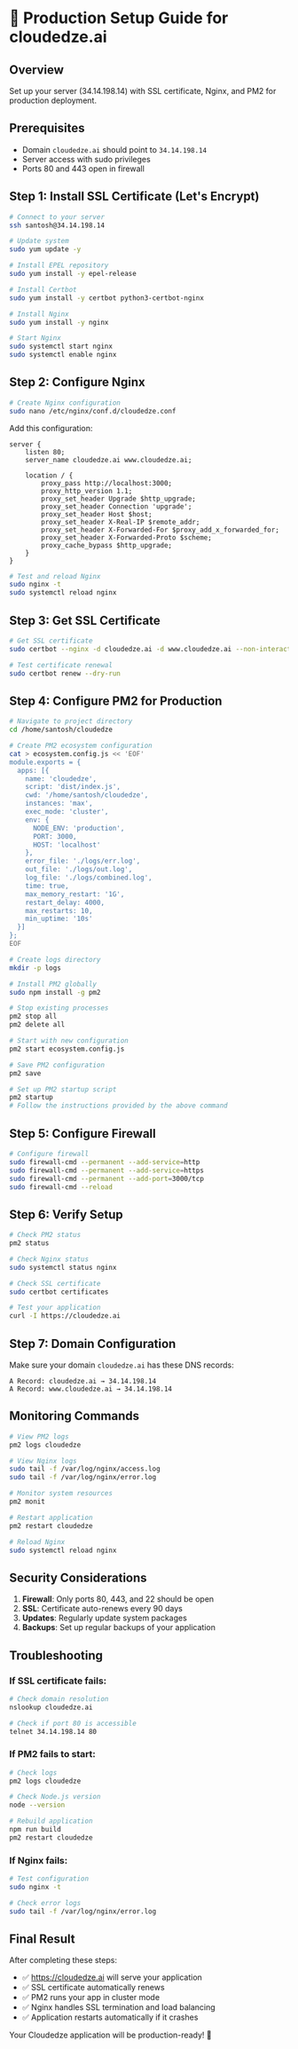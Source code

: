 # 🚀 Production Setup Guide for cloudedze.ai

## Overview
Set up your server (34.14.198.14) with SSL certificate, Nginx, and PM2 for production deployment.

## Prerequisites
- Domain `cloudedze.ai` should point to `34.14.198.14`
- Server access with sudo privileges
- Ports 80 and 443 open in firewall

## Step 1: Install SSL Certificate (Let's Encrypt)

```bash
# Connect to your server
ssh santosh@34.14.198.14

# Update system
sudo yum update -y

# Install EPEL repository
sudo yum install -y epel-release

# Install Certbot
sudo yum install -y certbot python3-certbot-nginx

# Install Nginx
sudo yum install -y nginx

# Start Nginx
sudo systemctl start nginx
sudo systemctl enable nginx
```

## Step 2: Configure Nginx

```bash
# Create Nginx configuration
sudo nano /etc/nginx/conf.d/cloudedze.conf
```

Add this configuration:
```nginx
server {
    listen 80;
    server_name cloudedze.ai www.cloudedze.ai;
    
    location / {
        proxy_pass http://localhost:3000;
        proxy_http_version 1.1;
        proxy_set_header Upgrade $http_upgrade;
        proxy_set_header Connection 'upgrade';
        proxy_set_header Host $host;
        proxy_set_header X-Real-IP $remote_addr;
        proxy_set_header X-Forwarded-For $proxy_add_x_forwarded_for;
        proxy_set_header X-Forwarded-Proto $scheme;
        proxy_cache_bypass $http_upgrade;
    }
}
```

```bash
# Test and reload Nginx
sudo nginx -t
sudo systemctl reload nginx
```

## Step 3: Get SSL Certificate

```bash
# Get SSL certificate
sudo certbot --nginx -d cloudedze.ai -d www.cloudedze.ai --non-interactive --agree-tos --email admin@cloudedze.ai

# Test certificate renewal
sudo certbot renew --dry-run
```

## Step 4: Configure PM2 for Production

```bash
# Navigate to project directory
cd /home/santosh/cloudedze

# Create PM2 ecosystem configuration
cat > ecosystem.config.js << 'EOF'
module.exports = {
  apps: [{
    name: 'cloudedze',
    script: 'dist/index.js',
    cwd: '/home/santosh/cloudedze',
    instances: 'max',
    exec_mode: 'cluster',
    env: {
      NODE_ENV: 'production',
      PORT: 3000,
      HOST: 'localhost'
    },
    error_file: './logs/err.log',
    out_file: './logs/out.log',
    log_file: './logs/combined.log',
    time: true,
    max_memory_restart: '1G',
    restart_delay: 4000,
    max_restarts: 10,
    min_uptime: '10s'
  }]
};
EOF

# Create logs directory
mkdir -p logs

# Install PM2 globally
sudo npm install -g pm2

# Stop existing processes
pm2 stop all
pm2 delete all

# Start with new configuration
pm2 start ecosystem.config.js

# Save PM2 configuration
pm2 save

# Set up PM2 startup script
pm2 startup
# Follow the instructions provided by the above command
```

## Step 5: Configure Firewall

```bash
# Configure firewall
sudo firewall-cmd --permanent --add-service=http
sudo firewall-cmd --permanent --add-service=https
sudo firewall-cmd --permanent --add-port=3000/tcp
sudo firewall-cmd --reload
```

## Step 6: Verify Setup

```bash
# Check PM2 status
pm2 status

# Check Nginx status
sudo systemctl status nginx

# Check SSL certificate
sudo certbot certificates

# Test your application
curl -I https://cloudedze.ai
```

## Step 7: Domain Configuration

Make sure your domain `cloudedze.ai` has these DNS records:
```
A Record: cloudedze.ai → 34.14.198.14
A Record: www.cloudedze.ai → 34.14.198.14
```

## Monitoring Commands

```bash
# View PM2 logs
pm2 logs cloudedze

# View Nginx logs
sudo tail -f /var/log/nginx/access.log
sudo tail -f /var/log/nginx/error.log

# Monitor system resources
pm2 monit

# Restart application
pm2 restart cloudedze

# Reload Nginx
sudo systemctl reload nginx
```

## Security Considerations

1. **Firewall**: Only ports 80, 443, and 22 should be open
2. **SSL**: Certificate auto-renews every 90 days
3. **Updates**: Regularly update system packages
4. **Backups**: Set up regular backups of your application

## Troubleshooting

### If SSL certificate fails:
```bash
# Check domain resolution
nslookup cloudedze.ai

# Check if port 80 is accessible
telnet 34.14.198.14 80
```

### If PM2 fails to start:
```bash
# Check logs
pm2 logs cloudedze

# Check Node.js version
node --version

# Rebuild application
npm run build
pm2 restart cloudedze
```

### If Nginx fails:
```bash
# Test configuration
sudo nginx -t

# Check error logs
sudo tail -f /var/log/nginx/error.log
```

## Final Result

After completing these steps:
- ✅ https://cloudedze.ai will serve your application
- ✅ SSL certificate automatically renews
- ✅ PM2 runs your app in cluster mode
- ✅ Nginx handles SSL termination and load balancing
- ✅ Application restarts automatically if it crashes

Your Cloudedze application will be production-ready! 🎉

